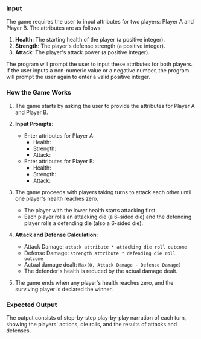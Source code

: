 ### Input
The game requires the user to input attributes for two players: Player A and Player B. The attributes are as follows:

1. **Health**: The starting health of the player (a positive integer).
2. **Strength**: The player's defense strength (a positive integer).
3. **Attack**: The player's attack power (a positive integer).

The program will prompt the user to input these attributes for both players. If the user inputs a non-numeric value or a negative number, the program will prompt the user again to enter a valid positive integer.

### How the Game Works

1. The game starts by asking the user to provide the attributes for Player A and Player B.

2. **Input Prompts**:
    - Enter attributes for Player A:
      - Health: 
      - Strength: 
      - Attack: 
    - Enter attributes for Player B:
      - Health: 
      - Strength: 
      - Attack: 

3. The game proceeds with players taking turns to attack each other until one player's health reaches zero.
    - The player with the lower health starts attacking first.
    - Each player rolls an attacking die (a 6-sided die) and the defending player rolls a defending die (also a 6-sided die).

4. **Attack and Defense Calculation**:
    - Attack Damage: `attack attribute * attacking die roll outcome`
    - Defense Damage: `strength attribute * defending die roll outcome`
    - Actual damage dealt: `Max(0, Attack Damage - Defense Damage)`
    - The defender's health is reduced by the actual damage dealt.

5. The game ends when any player's health reaches zero, and the surviving player is declared the winner.

### Expected Output

The output consists of step-by-step play-by-play narration of each turn, showing the players' actions, die rolls, and the results of attacks and defenses.
